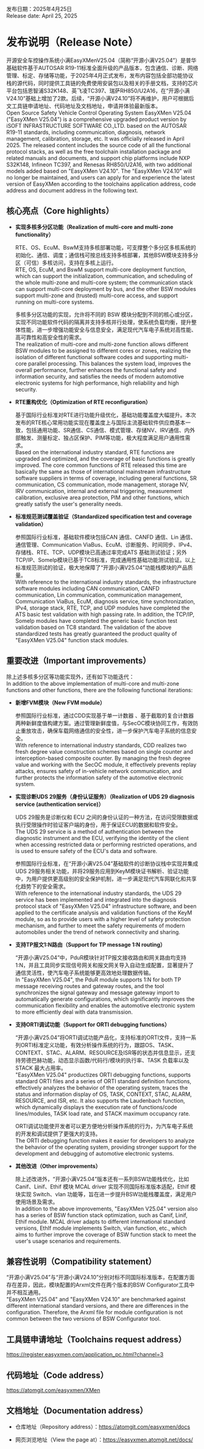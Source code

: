 发布日期：2025年4月25日  
Release date: April 25, 2025

# **发布说明（Release Note）**

开源安全车控操作系统小满EasyXMenV25.04（简称“开源小满V25.04”）是普华基础软件基于AUTOSAR R19-11标准全面升级的产品版本，包含通信、诊断、网络管理、标定、存储等功能，于2025年4月正式发布，发布内容包括全部功能协议栈的源代码，同时提供工具链的免费使用安装包以及相关的手册文档，支持的芯片平台包括恩智浦S32K148、英飞凌TC397、瑞萨RH850/U2A16，在“开源小满V24.10”基础上增加了2款。后续，“开源小满V24.10”将不再维护，用户可根据后文工具链申请地址、代码地址及文档地址，申请并体验最新版本。  
Open Source Safety Vehicle Control Operating System EasyXMen V25.04 ("EasyXMen V25.04") is a comprehensive upgraded product version by iSOFT INFRASTRUCTURE SOFTWARE CO.,LTD. based on the AUTOSAR R19-11 standards, including communication, diagnosis, network management, calibration, storage, etc. It was officially released in April 2025. The released content includes the source code of all the functional protocol stacks, as well as the free toolchain installation package and related manuals and documents, and support chip platforms include NXP S32K148, Infineon TC397, and Renesas RH850/U2A16, with two additional models added based on "EasyXMen V24.10". The "EasyXMen V24.10" will no longer be maintained, and users can apply for and experience the latest version of EasyXMen according to the toolchains application address, code address and document address in the following text.

## **核心亮点（Core highlights）**

+ **实现多核多分区功能（Realization of multi-core and multi-zone functionality）**

  RTE、OS、EcuM、BswM支持多核部署功能，可支撑整个多分区多核系统的初始化、通信、调度；通信栈可按总线支持多核部署，其他BSW模块支持多分区（可信）多核访问，支持在多核上运行。  
  RTE, OS, EcuM, and BswM support multi-core deployment function, which can support the initialization, communication, and scheduling of the whole multi-zone and multi-core system; the communication stack can support multi-core deployment by bus, and the other BSW modules support multi-zone and (trusted) multi-core access, and support running on multi-core systems.

  多核多分区功能的实现，允许将不同的 BSW 模块分配到不同的核心或分区，实现不同功能软件代码的隔离并支持多核并行处理，使系统负载均衡，提升整体性能，进一步增强功能安全与信息安全，满足现代汽车电子系统对高性能、高可靠性和高安全性的需求。  
  The realization of multi-core and multi-zone function allows different BSW modules to be assigned to different cores or zones, realizing the isolation of different functional software codes and supporting multi-core parallel processing. This balances the system load, improves the overall performance, further enhances the functional safety and information security, and satisfies the needs of modern automotive electronic systems for high performance, high reliability and high security.

+ **RTE重构优化（Optimization of RTE reconfiguration）**

  基于国际行业标准对RTE进行功能升级优化，基础功能覆盖度大幅提升。本次发布的RTE核心常用功能实现在覆盖度上与国际主流基础软件供应商基本一致，包括通用功能、SR通信、CS通信、模式管理、存储NV、IRV通信、内外部触发、测量标定、独占区保护、PIM等功能，极大程度满足用户通用性需求。  
  Based on the international industry standard, RTE functions are upgraded and optimized, and the coverage of basic functions is greatly improved. The core common functions of RTE released this time are basically the same as those of international mainstream infrastructure software suppliers in terms of coverage, including general functions, SR communication, CS communication, mode management, storage NV, IRV communication, internal and external triggering, measurement calibration, exclusive area protection, PIM and other functions, which greatly satisfy the user's generality needs.

+ **标准规范测试覆盖验证（Standardized specification test and coverage validation）**

  参照国际行业标准，基础软件模块包括CAN 通信、CANFD 通信、Lin 通信、通信管理、Communication ViaBus、EcuM、诊断服务、时间同步、IPv4、存储栈、RTE、TCP、UDP模块已高通过率完成ATS 基础测试验证；另外TCP/IP、SomeIp模块已基于TC8标准，完成通用性基础功能测试验证。以上标准规范测试的验证，极大地保障了“开源小满V25.04”功能栈模块的产品质量。  
  With reference to the international industry standards, the infrastructure software modules including CAN communication, CANFD communication, Lin communication, communication management, Communication ViaBus, EcuM, diagnosis service, time synchronization, IPv4, storage stack, RTE, TCP, and UDP modules have completed the ATS basic test validation with high passing rate. In addition, the TCP/IP, SomeIp modules have completed the generic basic function test validation based on TC8 standard. The validation of the above standardized tests has greatly guaranteed the product quality of "EasyXMen V25.04" function stack modules.

## **重要改进（Important improvements）**

  除上述多核多分区等功能实现外，还有如下功能迭代：  
  In addition to the above implementation of multi-core and multi-zone functions and other functions, there are the following functional iterations:

+ **新增FVM模块（New FVM module）**

  参照国际行业标准，通过CDD实现基于单一计数器 、基于截取的复合计数器两种新鲜度值构建方案。通过管理新鲜度值，与SecOC模块协同工作，有效防止重放攻击，确保车载网络通信的安全性，进一步保护汽车电子系统的信息安全。  
  With reference to international industry standards, CDD realizes two fresh degree value construction schemes based on single counter and interception-based composite counter. By managing the fresh degree value and working with the SecOC module, it effectively prevents replay attacks, ensures safety of in-vehicle network communication, and further protects the information safety of the automotive electronic system.

+ **实现诊断UDS 29服务（身份认证服务）（Realization of UDS 29 diagnosis service (authentication service)）**

  UDS 29服务是诊断仪和 ECU 之间的身份认证的一种方法，在访问受限数据或执行受限操作时验证客户端的身份，用于保证ECU的数据和软件安全。  
The UDS 29 service is a method of authentication between the diagnostic instrument and the ECU, verifying the identity of the client when accessing restricted data or performing restricted operations, and is used to ensure safety of the ECU's data and software.

  参照国际行业标准，在“开源小满V25.04”基础软件的诊断协议栈中实现并集成UDS 29服务相关功能，并将29服务应用到KeyM模块证书解析、验证功能中，为用户提供更高级别的安全保护机制，进一步满足现代汽车网联化和共享化趋势下的安全需求。  
With reference to the international industry standards, the UDS 29 service has been implemented and integrated  into the diagnosis protocol stack of "EasyXMen V25.04" infrastructure software, and been applied to the certificate analysis and validation functions of the KeyM module, so as to provide users with a higher level of safety protection mechanism, and further to meet the safety requirements of modern automobiles under the trend of network connectivity and sharing.

+ **支持TP报文1:N路由（Support for TP message 1:N routing）**

  “开源小满V25.04”中，PduR模块针对TP报文接收路由和网关路由均支持1:N，并且工具同步实现信号网关和报文网关导入自动生成配置，显著提升了通信灵活性，使汽车电子系统能够更高效地处理数据传输。  
  In "EasyXMen V25.04", the PduR module supports 1:N for both TP message receiving routes and gateway routes, and the tool synchronizes the signal gateway and message gateway import to automatically generate configurations, which significantly improves the communication flexibility and enables the automotive electronic system to more efficiently deal with data transmission.

+ **支持ORTI调试功能（Support for ORTI debugging functions）**

  “开源小满V25.04”将ORTI调试功能产品化，支持标准的ORTI文件，支持一系列ORTI标准定义功能，有效分析操作系统的行为，跟踪OS、TASK、CONTEXT、STAC、ALARM、RESOURCE及ISR等的状态并信息显示，还支持劳德巴赫功能，动态显示函数/代码行/模块的执行率、TASK 负载率以及STACK 最大占用率。  
  "EasyXMen V25.04" productizes ORTI debugging functions, supports standard ORTI files and a series of ORTI standard definition functions, effectively analyzes the behavior of the operating system, traces the status and information display of OS, TASK, CONTEXT, STAC, ALARM, RESOURCE, and ISR, etc. It also supports the  Laudenbach function, which dynamically displays the execution rate of functions/code lines/modules, TASK load rate, and STACK maximum occupancy rate.

  ORTI调试功能使开发者可以更方便地分析操作系统的行为，为汽车电子系统的开发和调试提供了更强大的支持。  
  The ORTI debugging function makes it easier for developers to analyze the behavior of the operating system, providing stronger support for the development and debugging of automotive electronic systems.

+ **其他改进（Other improvements）**

  除上述改进外，“开源小满V25.04”版本还有一系列BSW功能栈优化，比如Canif、Linif、Ethif 模块 MCAL driver 实现不同国际标准版本适配，EthIf 模块实现 Switch、vlan 功能等，旨在进一步提升BSW功能栈覆盖度，满足用户使用场景及需求。  
  In addition to the above improvements, "EasyXMen V25.04" version also has a series of BSW function stack optimization, such as Canif, Linif, Ethif module. MCAL driver adapts to different international standard versions, EthIf module implements Switch, vlan function, etc., which aims to further improve the coverage of BSW function stack to meet the user's usage scenarios and requirements. 

## **兼容性说明（Compatibility statement）**

“开源小满V25.04”与“开源小满V24.10”分别对标不同国际标准版本，在配置方面存在差异，因此，模块配置的Arxml文件在两个版本的BSW Configurator工具中并不相互通用。  
"EasyXMen V25.04" and "EasyXMen V24.10" are benchmarked against different international standard versions, and there are differences in the configuration. Therefore, the Arxml file for module configuration is not common between the two versions of BSW Configurator tool.

## **工具链申请地址（Toolchains request address）**

https://register.easyxmen.com/application_pc.html?channel=3

## **代码地址（Code address）**

https://atomgit.com/easyxmen/XMen

## **文档地址（Documentation address）**

+ 仓库地址（Repository address）：https://atomgit.com/easyxmen/docs 

+ 网页浏览地址（View the page at）：https://easyxmen.atomgit.net/docs/
